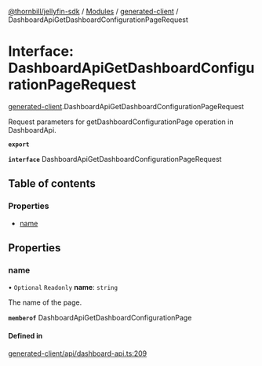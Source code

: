 [@thornbill/jellyfin-sdk](../README.md) / [Modules](../modules.md) / [generated-client](../modules/generated_client.md) / DashboardApiGetDashboardConfigurationPageRequest

# Interface: DashboardApiGetDashboardConfigurationPageRequest

[generated-client](../modules/generated_client.md).DashboardApiGetDashboardConfigurationPageRequest

Request parameters for getDashboardConfigurationPage operation in DashboardApi.

**`export`**

**`interface`** DashboardApiGetDashboardConfigurationPageRequest

## Table of contents

### Properties

- [name](generated_client.DashboardApiGetDashboardConfigurationPageRequest.md#name)

## Properties

### name

• `Optional` `Readonly` **name**: `string`

The name of the page.

**`memberof`** DashboardApiGetDashboardConfigurationPage

#### Defined in

[generated-client/api/dashboard-api.ts:209](https://github.com/thornbill/jellyfin-sdk-typescript/blob/c68c853/src/generated-client/api/dashboard-api.ts#L209)
